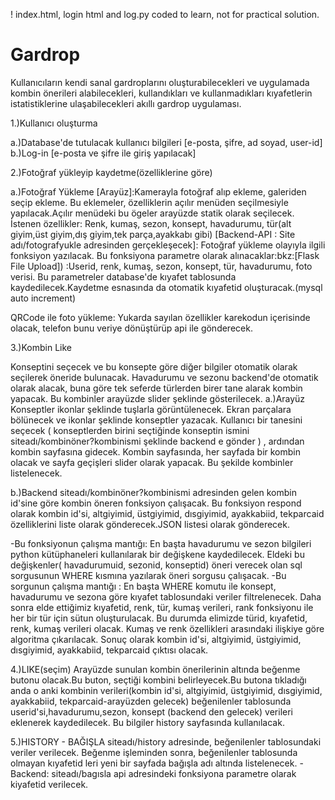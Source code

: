 ! index.html, login html and log.py coded to learn, not for practical solution. 
# Gardrop 
Kullanıcıların kendi sanal gardroplarını oluşturabilecekleri ve uygulamada kombin önerileri alabilecekleri, kullandıkları ve kullanmadıkları kıyafetlerin istatistiklerine ulaşabilecekleri akıllı gardrop uygulaması.

1.)Kullanıcı oluşturma

a.)Database'de tutulacak kullanıcı bilgileri [e-posta, şifre, ad soyad, user-id]
b.)Log-in [e-posta ve şifre ile giriş yapılacak]

2.)Fotoğraf yükleyip kaydetme(özelliklerine göre)

a.)Fotoğraf Yükleme
[Arayüz]:Kamerayla fotoğraf alıp ekleme, galeriden seçip ekleme. Bu eklemeler, özelliklerin açılır menüden seçilmesiyle yapılacak.Açılır menüdeki bu ögeler arayüzde statik olarak seçilecek.
İstenen özellikler: 
Renk, kumaş, sezon, konsept, havadurumu, tür(alt giyim,üst giyim,dış giyim,tek parça,ayakkabı gibi) 
[Backend-API : Site adı/fotografyukle adresinden gerçekleşecek]: Fotoğraf yükleme olayıyla ilgili fonksiyon yazılacak. Bu fonksiyona parametre olarak alınacaklar:bkz:[Flask File Upload]) :Userid, renk, kumaş, sezon, konsept, tür, havadurumu, foto verisi.
Bu parametreler database'de kıyafet tablosunda kaydedilecek.Kaydetme esnasında da otomatik kıyafetid oluşturacak.(mysql auto increment)

QRCode ile foto yükleme: Yukarda sayılan özellikler karekodun içerisinde olacak, telefon bunu veriye dönüştürüp api ile gönderecek.

3.)Kombin Like

Konseptini seçecek ve bu konsepte göre diğer bilgiler otomatik olarak seçilerek öneride bulunacak.
Havadurumu ve sezonu backend'de otomatik olarak alacak, buna göre tek seferde türlerden birer tane alarak kombin yapacak. Bu kombinler arayüzde slider şeklinde gösterilecek.
a.)Arayüz
Konseptler ikonlar şeklinde tuşlarla görüntülenecek. Ekran parçalara bölünecek ve ikonlar şeklinde konseptler yazacak. Kullanıcı bir tanesini seçecek ( konseptlerden birini seçtiğinde konseptin ismini siteadı/kombinöner?kombinismi şeklinde backend e gönder ) , ardından kombin sayfasına gidecek. Kombin sayfasında, her sayfada bir kombin olacak ve sayfa geçişleri slider olarak yapacak. Bu şekilde kombinler listelenecek.

b.)Backend
siteadı/kombinöner?kombinismi adresinden gelen kombin id'sine göre kombin öneren fonksiyon çalışacak. Bu fonksiyon respond olarak kombin id'si, altgiyimid, üstgiyimid, dısgiyimid, ayakkabiid, tekparcaid özelliklerini liste olarak gönderecek.JSON listesi olarak gönderecek.

-Bu fonksiyonun çalışma mantığı: En başta havadurumu ve sezon bilgileri python kütüphaneleri kullanılarak bir değişkene kaydedilecek. Eldeki bu değişkenler( havadurumuid, sezonid, konseptid) öneri verecek olan sql sorgusunun WHERE kısmına yazılarak öneri sorgusu çalışacak. 
-Bu sorgunun çalışma mantığı : 
En başta WHERE komutu ile konsept, havadurumu ve sezona göre kıyafet tablosundaki veriler filtrelenecek. Daha sonra elde ettiğimiz kıyafetid, renk, tür, kumaş verileri, rank fonksiyonu ile her bir tür için sütun oluşturulacak. Bu durumda elimizde türid, kıyafetid, renk, kumaş verileri olacak. Kumaş ve renk özellikleri arasındaki ilişkiye göre algoritma çıkarılacak.
Sonuç olarak kombin id'si, altgiyimid, üstgiyimid, dısgiyimid, ayakkabiid, tekparcaid çıktısı olacak.

4.)LIKE(seçim)
Arayüzde sunulan kombin önerilerinin altında beğenme butonu olacak.Bu buton, seçtiği kombini belirleyecek.Bu butona tıkladığı anda o anki kombinin verileri(kombin id'si, altgiyimid, üstgiyimid, dısgiyimid, ayakkabiid, tekparcaid-arayüzden gelecek) beğenilenler tablosunda userid'si,havadurumu,sezon, konsept (backend den gelecek) verileri eklenerek kaydedilecek. 
Bu bilgiler history sayfasında kullanılacak.

5.)HISTORY - BAĞIŞLA
siteadı/history adresinde, beğenilenler tablosundaki veriler verilecek. Beğenme işleminden sonra, beğenilenler tablosunda olmayan kıyafetid leri yeni bir sayfada bağışla adı altında listelenecek.
-Backend: siteadı/bagısla api adresindeki fonksiyona parametre olarak kiyafetid verilecek.























